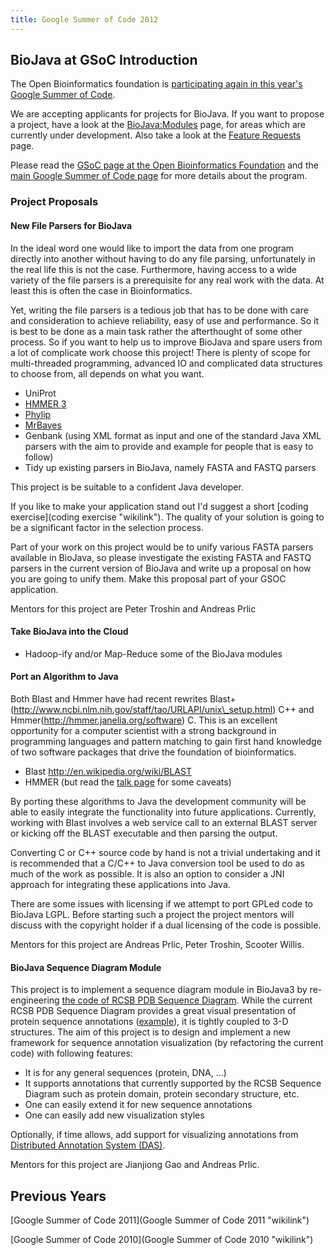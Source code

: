 ```yaml
---
title: Google Summer of Code 2012
---
```


BioJava at GSoC Introduction
----------------------------

The Open Bioinformatics foundation is [participating again in this
year's Google Summer of
Code](http://www.open-bio.org/wiki/Google_Summer_of_Code).

We are accepting applicants for projects for BioJava. If you want to
propose a project, have a look at the <BioJava:Modules> page, for areas
which are currently under development. Also take a look at the [Feature
Requests](/wikis/BioJava3_Feature_Requests "wikilink") page.

Please read the [GSoC page at the Open Bioinformatics
Foundation](http://www.open-bio.org/wiki/Google_Summer_of_Code) and the
[main Google Summer of Code page](http://code.google.com/soc) for more
details about the program.

### Project Proposals

#### New File Parsers for BioJava

In the ideal word one would like to import the data from one program
directly into another without having to do any file parsing,
unfortunately in the real life this is not the case. Furthermore, having
access to a wide variety of the file parsers is a prerequisite for any
real work with the data. At least this is often the case in
Bioinformatics.

Yet, writing the file parsers is a tedious job that has to be done with
care and consideration to achieve reliability, easy of use and
performance. So it is best to be done as a main task rather the
afterthought of some other process. So if you want to help us to improve
BioJava and spare users from a lot of complicate work choose this
project! There is plenty of scope for multi-threaded programming,
advanced IO and complicated data structures to choose from, all depends
on what you want.

-   UniProt
-   [HMMER 3](http://hmmer.janelia.org)
-   [Phylip](http://evolution.genetics.washington.edu/phylip.html)
-   [MrBayes](http://mrbayes.sourceforge.net)
-   Genbank (using XML format as input and one of the standard Java XML
    parsers with the aim to provide and example for people that is easy
    to follow)
-   Tidy up existing parsers in BioJava, namely FASTA and FASTQ parsers

This project is be suitable to a confident Java developer.

If you like to make your application stand out I'd suggest a short
[coding exercise](coding exercise "wikilink"). The quality of your
solution is going to be a significant factor in the selection process.

Part of your work on this project would be to unify various FASTA
parsers available in BioJava, so please investigate the existing FASTA
and FASTQ parsers in the current version of BioJava and write up a
proposal on how you are going to unify them. Make this proposal part of
your GSOC application.

Mentors for this project are Peter Troshin and Andreas Prlic

#### Take BioJava into the Cloud

-   Hadoop-ify and/or Map-Reduce some of the BioJava modules

#### Port an Algorithm to Java

Both Blast and Hmmer have had recent rewrites
Blast+(http://www.ncbi.nlm.nih.gov/staff/tao/URLAPI/unix\_setup.html)
C++ and Hmmer(http://hmmer.janelia.org/software) C. This is an excellent
opportunity for a computer scientist with a strong background in
programming languages and pattern matching to gain first hand knowledge
of two software packages that drive the foundation of bioinformatics.

-   Blast <http://en.wikipedia.org/wiki/BLAST>
-   HMMER (but read the [talk
    page](Talk:Google_Summer_of_Code_2012#HMMER "wikilink") for some
    caveats)

By porting these algorithms to Java the development community will be
able to easily integrate the functionality into future applications.
Currently, working with Blast involves a web service call to an external
BLAST server or kicking off the BLAST executable and then parsing the
output.

Converting C or C++ source code by hand is not a trivial undertaking and
it is recommended that a C/C++ to Java conversion tool be used to do as
much of the work as possible. It is also an option to consider a JNI
approach for integrating these applications into Java.

There are some issues with licensing if we attempt to port GPLed code to
BioJava LGPL. Before starting such a project the project mentors will
discuss with the copyright holder if a dual licensing of the code is
possible.

Mentors for this project are Andreas Prlic, Peter Troshin, Scooter
Willis.

#### BioJava Sequence Diagram Module

This project is to implement a sequence diagram module in BioJava3 by
re-engineering [the code of RCSB PDB Sequence
Diagram](http://code.open-bio.org/RCSB_SequenceViewer/?root=biojava).
While the current RCSB PDB Sequence Diagram provides a great visual
presentation of protein sequence annotations
([example](http://www.pdb.org/pdb/explore/remediatedSequence.do?structureId=2YER)),
it is tightly coupled to 3-D structures. The aim of this project is to
design and implement a new framework for sequence annotation
visualization (by refactoring the current code) with following features:

-   It is for any general sequences (protein, DNA, ...)
-   It supports annotations that currently supported by the RCSB
    Sequence Diagram such as protein domain, protein secondary
    structure, etc.
-   One can easily extend it for new sequence annotations
-   One can easily add new visualization styles

Optionally, if time allows, add support for visualizing annotations from
[Distributed Annotation System
(DAS)](http://www.biodas.org/wiki/Main_Page).

Mentors for this project are Jianjiong Gao and Andreas Prlic.

Previous Years
--------------

[Google Summer of Code 2011](Google Summer of Code 2011 "wikilink")

[Google Summer of Code 2010](Google Summer of Code 2010 "wikilink")
